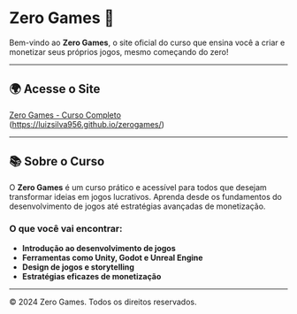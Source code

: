 # Zero Games 🌟  
Bem-vindo ao **Zero Games**, o site oficial do curso que ensina você a criar e monetizar seus próprios jogos, mesmo começando do zero!

---

## 🌍 Acesse o Site  
[Zero Games - Curso Completo](https://seu-usuario.github.io/nome-do-repositorio/)  
(https://luizsilva956.github.io/zerogames/)

---

## 📚 Sobre o Curso  
O **Zero Games** é um curso prático e acessível para todos que desejam transformar ideias em jogos lucrativos. Aprenda desde os fundamentos do desenvolvimento de jogos até estratégias avançadas de monetização.

### O que você vai encontrar:  
- **Introdução ao desenvolvimento de jogos**  
- **Ferramentas como Unity, Godot e Unreal Engine**  
- **Design de jogos e storytelling**  
- **Estratégias eficazes de monetização**  

---

© 2024 Zero Games. Todos os direitos reservados.
